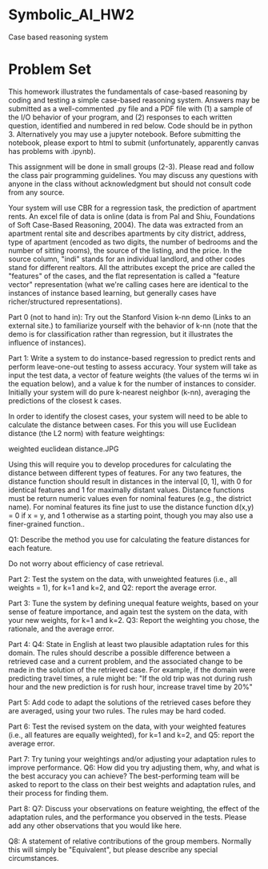 # Symbolic_AI_HW2
Case based reasoning system



# Problem Set

This homework illustrates the fundamentals of case-based reasoning by coding and testing a simple case-based reasoning system.    Answers may be submitted as a well-commented .py file and a PDF file with (1) a sample of the I/O behavior of your program, and (2) responses to each written question, identified and numbered in red below.  Code should be in python 3.   Alternatively you may use a jupyter notebook.   Before submitting the notebook, please export to html to submit (unfortunately, apparently canvas has problems with .ipynb).

This assignment will be done in small groups (2-3).   Please read and follow the class pair programming guidelines.   You may discuss any questions with anyone in the class without acknowledgment but should not consult code from any source.

Your system will use CBR for a regression task, the prediction of apartment rents.   An excel file of data is online (data is from Pal and Shiu, Foundations of Soft Case-Based Reasoning, 2004).   The data was extracted from an apartment rental site and describes apartments by city district, address, type of apartment (encoded as two digits, the number of bedrooms and the number of sitting rooms), the source of the listing, and the price.   In the source column, "indi" stands for an individual landlord, and other codes stand for different realtors.   All the attributes except the price are called the "features" of the cases, and the flat representation is called a "feature vector" representation (what we're calling cases here are identical to the instances of instance based learning, but generally cases have richer/structured representations).

Part 0 (not to hand in):  Try out the Stanford Vision k-nn demo (Links to an external site.) to familiarize yourself with the behavior of k-nn (note that the demo is for classification rather than regression, but it illustrates the influence of instances).

Part 1:  Write a system to do instance-based regression to predict rents and perform leave-one-out testing to assess accuracy.   Your system will take as input the test data, a vector of feature weights (the values of the terms wi in the equation below), and a value k for the number of instances to consider.   Initially your system will do pure k-nearest neighbor (k-nn), averaging the predictions of the closest k cases. 

In order to identify the closest cases, your system will need to be able to calculate the distance between cases.  For this you will use Euclidean distance (the L2 norm) with feature weightings:

weighted euclidean distance.JPG

Using this will require you to develop procedures for calculating the distance between different types of features. For any two features, the distance function should result in distances in the interval [0, 1], with 0 for identical features and 1 for maximally distant values.  Distance functions must be return numeric values even for nominal features (e.g., the district name).  For nominal features its fine just to use the distance function d(x,y) = 0 if x = y, and 1 otherwise as a starting point, though you may also use a finer-grained function..

Q1:  Describe the method you use for calculating the feature distances for each feature.   

Do not worry about efficiency of case retrieval.

Part 2:  Test the system on the data, with unweighted features (i.e., all weights = 1), for k=1 and k=2, and Q2: report the average error.

Part 3:  Tune the system by defining unequal feature weights, based on your sense of feature importance, and again test the system on the data, with your new weights, for k=1 and k=2.  Q3: Report the weighting you chose, the rationale, and the average error.

Part 4:  Q4: State in English at least two plausible adaptation rules for this domain.  The rules should describe a possible difference between a retrieved case and a current problem, and the associated change to be made in the solution of the retrieved case.  For example, if the domain were predicting travel times, a rule might be: "If the old trip was not during rush hour and the new prediction is for rush hour, increase travel time by 20%"   

Part 5:  Add code to adapt the solutions of the retrieved cases before they are averaged, using your two rules.  The rules may be hard coded.

Part 6:  Test the revised system on the data, with your weighted features (i.e., all features are equally weighted), for k=1 and k=2, and Q5: report the average error.

Part 7:  Try tuning your weightings and/or adjusting your adaptation rules to improve performance.   Q6: How did you try adjusting them, why, and what is the best accuracy you can achieve?   The best-performing team will be asked to report to the class on their best weights and adaptation rules, and their process for finding them.

Part 8: Q7: Discuss your observations on feature weighting, the effect of the adaptation rules, and the performance you observed in the tests.  Please add any other observations that you would like here.

Q8: A statement of relative contributions of the group members.   Normally this will simply be "Equivalent", but please describe any special circumstances.

